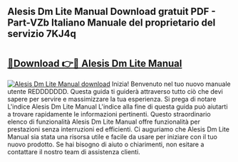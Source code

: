 ## Alesis Dm Lite Manual Download gratuit PDF - Part-VZb Italiano Manuale del proprietario del servizio 7KJ4q

# <h2><a href="http://dfbry1.blite.top/?on=Alesis+Dm+Lite+Manual">🔗Download 👉🔴 Alesis Dm Lite Manual</a></h2>

[![Alesis Dm Lite Manual download](https://i.imgur.com/lujVjoI.png)](http://dfbry1.blite.top/?on=Alesis+Dm+Lite+Manual)
Inizia! Benvenuto nel tuo nuovo manuale utente REDDDDDDD. Questa guida ti guiderà attraverso tutto ciò che devi sapere per servire e massimizzare la tua esperienza. Si prega di notare L'indice Alesis Dm Lite Manual L'indice alla fine di questa guida può aiutarti a trovare rapidamente le informazioni pertinenti. Questo straordinario elenco di funzionalità Alesis Dm Lite Manual offre funzionalità per prestazioni senza interruzioni ed efficienti. Ci auguriamo che Alesis Dm Lite Manual sia stata una risorsa utile e facile da usare per iniziare con il tuo nuovo prodotto. Se hai bisogno di aiuto o chiarimenti, non esitare a contattare il nostro team di assistenza clienti.
